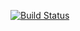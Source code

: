 [![Build Status](https://circleci.com/gh/sublimator/ripple-data-sign.png?circle-token=78dbebee496a33e43740fdfa132ac3721ccd1027)](https://circleci.com/gh/sublimator/ripple-data-sign)
